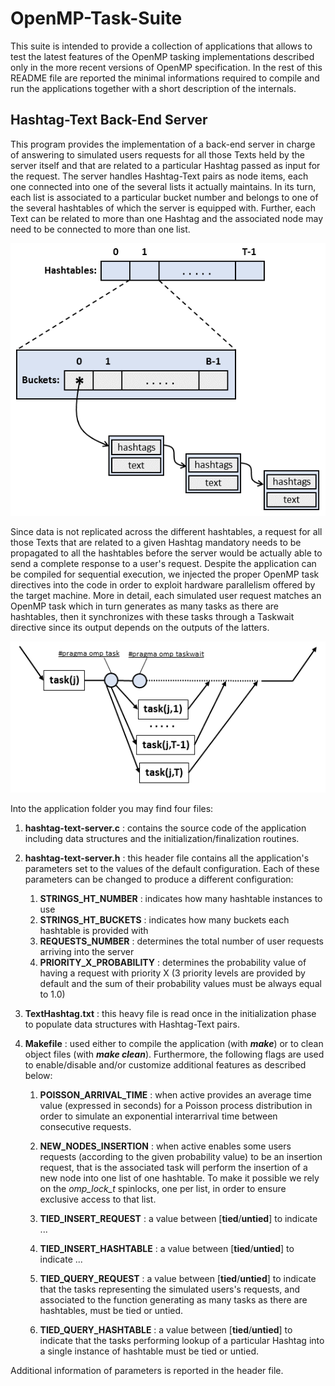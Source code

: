 # OpenMP-Task-Suite
This suite is intended to provide a collection of applications that allows to test the latest features of the OpenMP tasking implementations described only in the more recent versions of OpenMP specification. In the rest of this README file are reported the minimal informations required to compile and run the applications together with a short description of the internals.

## Hashtag-Text Back-End Server
This program provides the implementation of a back-end server in charge of answering to simulated users requests for all those Texts held by the server itself and that are related to a particular Hashtag passed as input for the request. The server handles Hashtag-Text pairs as node items, each one connected into one of the several lists it actually maintains. In its turn, each list is associated to a particular bucket number and belongs to one of the several hashtables of which the server is equipped with. Further, each Text can be related to more than one Hashtag and the associated node may need to be connected to more than one list.

![Hashtag-Text-Data-Model](Images/Hashtag-Text-Architecture.png)

Since data is not replicated across the different hashtables, a request for all those Texts that are related to a given Hashtag mandatory needs to be propagated to all the hashtables before the server would be actually able to send a complete response to a user's request.
Despite the application can be compiled for sequential execution, we injected the proper OpenMP task directives into the code in order to exploit hardware parallelism offered by the target machine. More in detail, each simulated user request matches an OpenMP task which in turn generates as many tasks as there are hashtables, then it synchronizes with these tasks through a Taskwait directive since its output depends on the outputs of the latters.


![Hashtag-Text-Tasking-Model](Images/Hashtag-Text-Tasking-Model.png)

Into the application folder you may find four files:

1. **hashtag-text-server.c** : contains the source code of the application including data structures and the initialization/finalization routines.

2. **hashtag-text-server.h** : this header file contains all the application's parameters set to the values of the default configuration. Each of these parameters can be changed to produce a different configuration:

    1. **STRINGS_HT_NUMBER** : indicates how many hashtable instances to use
    2. **STRINGS_HT_BUCKETS** : indicates how many buckets each hashtable is provided with
    3. **REQUESTS_NUMBER** : determines the total number of user requests arriving into the server
    4. **PRIORITY_X_PROBABILITY** : determines the probability value of having a request with priority X (3 priority levels are provided by default and the sum of their probability values must be always equal to 1.0)

3. **TextHashtag.txt** : this heavy file is read once in the initialization phase to populate data structures with Hashtag-Text pairs.

4. **Makefile** : used either to compile the application (with ***make***) or to clean object files (with ***make clean***). Furthermore, the following flags are used to enable/disable and/or customize additional features as described below:

    1. **POISSON_ARRIVAL_TIME** : when active provides an average time value (expressed in seconds) for a Poisson process distribution in order to simulate an exponential interarrival time between consecutive requests.
    
    2. **NEW_NODES_INSERTION** : when active enables some users requests (according to the given probability value) to be an insertion request, that is the associated task will perform the insertion of a new node into one list of one hashtable. To make it possible we rely on the *omp_lock_t* spinlocks, one per list, in order to ensure exclusive access to that list.

    3. **TIED_INSERT_REQUEST** : a value between [**tied**/**untied**] to indicate ...

    4. **TIED_INSERT_HASHTABLE** : a value between [**tied**/**untied**] to indicate ...

    5. **TIED_QUERY_REQUEST** : a value between [**tied**/**untied**] to indicate that the tasks representing the simulated users's requests, and associated to the function generating as many tasks as there are hashtables, must be tied or untied.

    6. **TIED_QUERY_HASHTABLE** : a value between [**tied**/**untied**] to indicate that the tasks performing lookup of a particular Hashtag into a single instance of hashtable must be tied or untied.

Additional information of parameters is reported in the header file.
